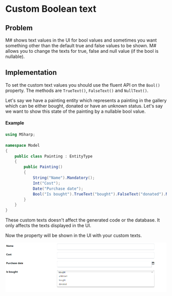 # Custom Boolean text

## Problem

M# shows text values in the UI for bool values and sometimes you want something other than the default true and false values to be shown.
M# allows you to change the texts for true, false and null value (if the bool is nullable).

## Implementation

To set the custom text values you should use the fluent API on the `Bool()` property.
The methods are `TrueText()`, `FalseText()` and `NullText()`.

Let's say we have a painting entity which represents a painting in the gallery which can be either bought, donated or have an unknown status.
Let's say we want to show this state of the painting by a nullable bool value.

#### Example

```csharp
using MSharp;

namespace Model
{
    public class Painting : EntityType
    {
        public Painting()
        {
            String("Name").Mandatory();
            Int("Cost");
            Date("Purchase date");
            Bool("Is bought").TrueText("bought").FalseText("donated").NullText("unknown");
        }
    }
}
```

These custom texts doesn't affect the generated code or the database.
It only affects the texts displayed in the UI.

Now the property will be shown in the UI with your custom texts.

![custom bool text](images/customBoolText.png)